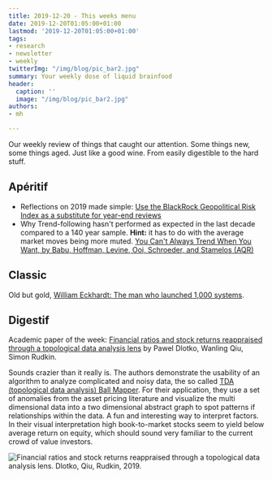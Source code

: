 ```yaml
---
title: 2019-12-20 - This weeks menu
date: 2019-12-20T01:05:00+01:00
lastmod: '2019-12-20T01:05:00+01:00'
tags:
- research
- newsletter
- weekly
twitterImg: "/img/blog/pic_bar2.jpg"
summary: Your weekly dose of liquid brainfood
header:
  caption: ''
  image: "/img/blog/pic_bar2.jpg"
authors:
- mh

---
```

Our weekly review of things that caught our attention. Some things new, some things aged. Just like a good wine. From easily digestible to the hard stuff. 

## Apéritif

* Reflections on 2019 made simple: [Use the BlackRock Geopolitical Risk Index as a substitute for year-end reviews](https://mrzepczynski.blogspot.com/2019/12/use-blackrock-geopolitical-risk-index.html)
* Why Trend-following hasn't performed as expected in the last decade compared to a 140 year sample. **Hint:** it has to do with the average market moves being more muted. [You Can't Always Trend When You Want, by Babu, Hoffman, Levine, Ooi, Schroeder, and Stamelos (AQR)](https://papers.ssrn.com/sol3/papers.cfm?abstract_id=3487134)

## Classic

Old but gold, [William Eckhardt: The man who launched 1,000 systems](http://m.futuresmag.com/2011/02/28/william-eckhardt-man-who-launched-1000-systems).

## Digestif

Academic paper of the week: [Financial ratios and stock returns reappraised through a topological
 data analysis lens](https://arxiv.org/abs/1911.10297) by Pawel Dlotko, Wanling Qiu, Simon Rudkin.

Sounds crazier than it really is. The authors demonstrate the usability of an algorithm to analyze complicated and noisy data, the so called [TDA (topological data analysis) Ball Mapper](https://arxiv.org/pdf/1901.07410.pdf). For their application, they use a set of anomalies from the asset pricing literature and visualize the multi dimensional data into a two dimensional abstract graph to spot patterns if relationships within the data. A fun and interesting way to interpret factors. In their visual interpretation high book-to-market stocks seem to yield below average return on equity, which should sound very familiar to the current crowd of value investors.

![Financial ratios and stock returns reappraised through a topological data analysis lens. Dlotko, Qiu, Rudkin, 2019.](/img/tda.jpg)